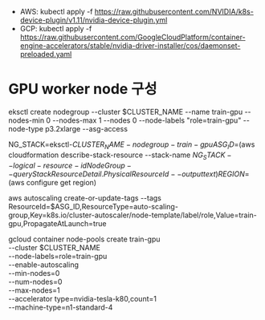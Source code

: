 - AWS: kubectl apply -f https://raw.githubusercontent.com/NVIDIA/k8s-device-plugin/v1.11/nvidia-device-plugin.yml
- GCP: kubectl apply -f https://raw.githubusercontent.com/GoogleCloudPlatform/container-engine-accelerators/stable/nvidia-driver-installer/cos/daemonset-preloaded.yaml


# GPU worker node 구성
eksctl create nodegroup --cluster $CLUSTER_NAME --name train-gpu --nodes-min 0 --nodes-max 1 --nodes 0 --node-labels "role=train-gpu" --node-type p3.2xlarge --asg-access

NG_STACK=eksctl-$CLUSTER_NAME-nodegroup-train-gpu
ASG_ID=$(aws cloudformation describe-stack-resource --stack-name $NG_STACK --logical-resource-id NodeGroup --query StackResourceDetail.PhysicalResourceId --output text)
REGION=$(aws configure get region)

aws autoscaling create-or-update-tags --tags ResourceId=$ASG_ID,ResourceType=auto-scaling-group,Key=k8s.io/cluster-autoscaler/node-template/label/role,Value=train-gpu,PropagateAtLaunch=true


gcloud container node-pools create train-gpu \
    --cluster $CLUSTER_NAME \
    --node-labels=role=train-gpu \
    --enable-autoscaling \
    --min-nodes=0 \
    --num-nodes=0 \
    --max-nodes=1 \
    --accelerator type=nvidia-tesla-k80,count=1 \
    --machine-type=n1-standard-4

